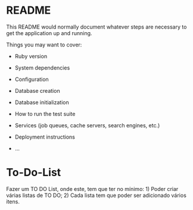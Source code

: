 # README

This README would normally document whatever steps are necessary to get the
application up and running.

Things you may want to cover:

* Ruby version

* System dependencies

* Configuration

* Database creation

* Database initialization

* How to run the test suite

* Services (job queues, cache servers, search engines, etc.)

* Deployment instructions

* ...
# To-Do-List
Fazer um TO DO List, onde este, tem que ter no mínimo:     1) Poder criar várias listas de TO DO;  2) Cada lista tem que poder ser adicionado vários itens.

